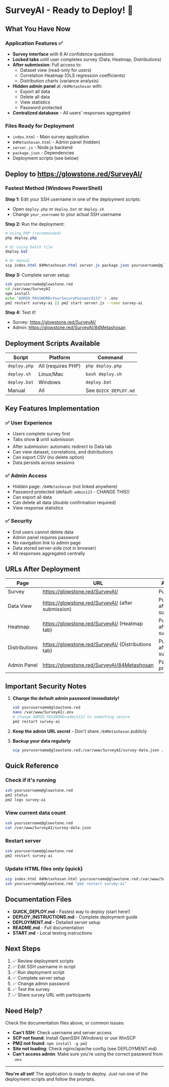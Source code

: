 # SurveyAI - Ready to Deploy! 🚀

## What You Have Now

### Application Features ✅
- **Survey interface** with 6 AI confidence questions
- **Locked tabs** until user completes survey (Data, Heatmap, Distributions)
- **After submission**: Full access to:
  - Dataset view (read-only for users)
  - Correlation Heatmap (OLS regression coefficients)
  - Distribution charts (variance analysis)
- **Hidden admin panel** at `/84Metashosan` with:
  - Export all data
  - Delete all data
  - View statistics
  - Password protected
- **Centralized database** - All users' responses aggregated

### Files Ready for Deployment
- `index.html` - Main survey application
- `84Metashosan.html` - Admin panel (hidden)
- `server.js` - Node.js backend
- `package.json` - Dependencies
- Deployment scripts (see below)

## Deploy to https://glowstone.red/SurveyAI/

### Fastest Method (Windows PowerShell)

**Step 1:** Edit your SSH username in one of the deployment scripts:
- Open `deploy.php` or `deploy.bat` or `deploy.sh`
- Change `your_username` to your actual SSH username

**Step 2:** Run the deployment:

```powershell
# Using PHP (recommended)
php deploy.php

# Or using batch file
deploy.bat

# Or manual
scp index.html 84Metashosan.html server.js package.json yourusername@glowstone.red:/var/www/SurveyAI/
```

**Step 3:** Complete server setup:

```bash
ssh yourusername@glowstone.red
cd /var/www/SurveyAI
npm install
echo "ADMIN_PASSWORD=YourSecurePassword123" > .env
pm2 restart survey-ai || pm2 start server.js --name survey-ai
```

**Step 4:** Test it!
- Survey: https://glowstone.red/SurveyAI/
- Admin: https://glowstone.red/SurveyAI/84Metashosan

## Deployment Scripts Available

| Script | Platform | Command |
|--------|----------|---------|
| `deploy.php` | All (requires PHP) | `php deploy.php` |
| `deploy.sh` | Linux/Mac | `bash deploy.sh` |
| `deploy.bat` | Windows | `deploy.bat` |
| Manual | All | See `QUICK_DEPLOY.md` |

## Key Features Implementation

### ✅ User Experience
- Users complete survey first
- Tabs show 🔒 until submission
- After submission: automatic redirect to Data tab
- Can view dataset, correlations, and distributions
- Can export CSV (no delete option)
- Data persists across sessions

### ✅ Admin Access
- Hidden page: `/84Metashosan` (not linked anywhere)
- Password protected (default: `admin123` - CHANGE THIS!)
- Can export all data
- Can delete all data (double confirmation required)
- View response statistics

### ✅ Security
- End users cannot delete data
- Admin panel requires password
- No navigation link to admin page
- Data stored server-side (not in browser)
- All responses aggregated centrally

## URLs After Deployment

| Page | URL | Access |
|------|-----|--------|
| Survey | https://glowstone.red/SurveyAI/ | Public |
| Data View | https://glowstone.red/SurveyAI/ (after submission) | Public after survey |
| Heatmap | https://glowstone.red/SurveyAI/ (Heatmap tab) | Public after survey |
| Distributions | https://glowstone.red/SurveyAI/ (Distributions tab) | Public after survey |
| Admin Panel | https://glowstone.red/SurveyAI/84Metashosan | Password protected |

## Important Security Notes

1. **Change the default admin password immediately!**
   ```bash
   ssh yourusername@glowstone.red
   nano /var/www/SurveyAI/.env
   # Change ADMIN_PASSWORD=admin123 to something secure
   pm2 restart survey-ai
   ```

2. **Keep the admin URL secret** - Don't share `/84Metashosan` publicly

3. **Backup your data regularly**
   ```bash
   scp yourusername@glowstone.red:/var/www/SurveyAI/survey-data.json ./backup-$(date +%Y%m%d).json
   ```

## Quick Reference

### Check if it's running
```bash
ssh yourusername@glowstone.red
pm2 status
pm2 logs survey-ai
```

### View current data count
```bash
ssh yourusername@glowstone.red
cat /var/www/SurveyAI/survey-data.json
```

### Restart server
```bash
ssh yourusername@glowstone.red
pm2 restart survey-ai
```

### Update HTML files only (quick)
```bash
scp index.html 84Metashosan.html yourusername@glowstone.red:/var/www/SurveyAI/
ssh yourusername@glowstone.red "pm2 restart survey-ai"
```

## Documentation Files

- **QUICK_DEPLOY.md** - Fastest way to deploy (start here!)
- **DEPLOY_INSTRUCTIONS.md** - Complete deployment guide
- **DEPLOYMENT.md** - Detailed server setup
- **README.md** - Full documentation
- **START.md** - Local testing instructions

## Next Steps

1. ✅ Review deployment scripts
2. ✅ Edit SSH username in script
3. ✅ Run deployment script
4. ✅ Complete server setup
5. ✅ Change admin password
6. ✅ Test the survey
7. ✅ Share survey URL with participants

## Need Help?

Check the documentation files above, or common issues:

- **Can't SSH**: Check username and server access
- **SCP not found**: Install OpenSSH (Windows) or use WinSCP
- **PM2 not found**: `npm install -g pm2`
- **Site not loading**: Check nginx/apache config (see DEPLOYMENT.md)
- **Can't access admin**: Make sure you're using the correct password from `.env`

---

**You're all set!** The application is ready to deploy. Just run one of the deployment scripts and follow the prompts.

